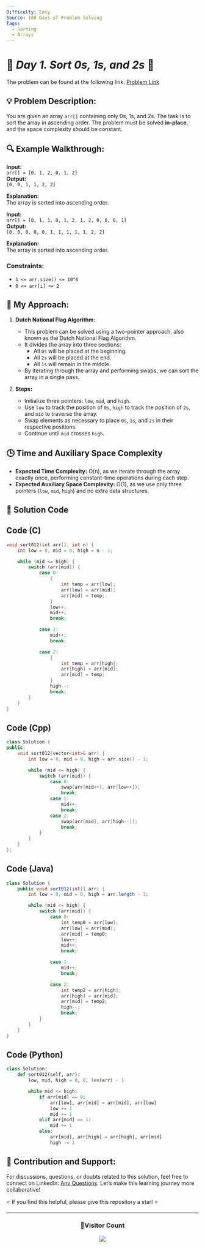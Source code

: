 ```yaml
---
Difficulty: Easy
Source: 160 Days of Problem Solving
Tags:
  - Sorting
  - Arrays
---
```


# 🚀 _Day 1. Sort 0s, 1s, and 2s_ 🧠

The problem can be found at the following link: [Problem Link](https://www.geeksforgeeks.org/batch/gfg-160-problems/track/sorting-gfg-160/problem/sort-an-array-of-0s-1s-and-2s4231)

## 💡 **Problem Description:**

You are given an array `arr[]` containing only 0s, 1s, and 2s. The task is to sort the array in ascending order. The problem must be solved **in-place**, and the space complexity should be constant.

## 🔍 **Example Walkthrough:**

**Input:**  
`arr[] = [0, 1, 2, 0, 1, 2]`  
**Output:**  
`[0, 0, 1, 1, 2, 2]`

**Explanation:**  
The array is sorted into ascending order.

**Input:**  
`arr[] = [0, 1, 1, 0, 1, 2, 1, 2, 0, 0, 0, 1]`  
**Output:**  
`[0, 0, 0, 0, 0, 1, 1, 1, 1, 1, 2, 2]`

**Explanation:**  
The array is sorted into ascending order.

### Constraints:

- `1 <= arr.size() <= 10^6`
- `0 <= arr[i] <= 2`

## 🎯 **My Approach:**

1. **Dutch National Flag Algorithm**:

   - This problem can be solved using a two-pointer approach, also known as the Dutch National Flag Algorithm.
   - It divides the array into three sections:
     - All `0s` will be placed at the beginning.
     - All `2s` will be placed at the end.
     - All `1s` will remain in the middle.
   - By iterating through the array and performing swaps, we can sort the array in a single pass.

2. **Steps:**
   - Initialize three pointers: `low`, `mid`, and `high`.
   - Use `low` to track the position of `0s`, `high` to track the position of `2s`, and `mid` to traverse the array.
   - Swap elements as necessary to place `0s`, `1s`, and `2s` in their respective positions.
   - Continue until `mid` crosses `high`.

## 🕒 **Time and Auxiliary Space Complexity**

- **Expected Time Complexity:** O(n), as we iterate through the array exactly once, performing constant-time operations during each step.
- **Expected Auxiliary Space Complexity:** O(1), as we use only three pointers (`low`, `mid`, `high`) and no extra data structures.

## 📝 **Solution Code**

## Code (C)

```c
void sort012(int arr[], int n) {
    int low = 0, mid = 0, high = n - 1;

    while (mid <= high) {
        switch (arr[mid]) {
            case 0:
                {
                    int temp = arr[low];
                    arr[low] = arr[mid];
                    arr[mid] = temp;
                }
                low++;
                mid++;
                break;

            case 1:
                mid++;
                break;

            case 2:
                {
                    int temp = arr[high];
                    arr[high] = arr[mid];
                    arr[mid] = temp;
                }
                high--;
                break;
        }
    }
}
```

## Code (Cpp)

```cpp
class Solution {
public:
    void sort012(vector<int>& arr) {
        int low = 0, mid = 0, high = arr.size() - 1;

        while (mid <= high) {
            switch (arr[mid]) {
                case 0:
                    swap(arr[mid++], arr[low++]);
                    break;
                case 1:
                    mid++;
                    break;
                case 2:
                    swap(arr[mid], arr[high--]);
                    break;
            }
        }
    }
};
```

## Code (Java)

```java
class Solution {
    public void sort012(int[] arr) {
        int low = 0, mid = 0, high = arr.length - 1;

        while (mid <= high) {
            switch (arr[mid]) {
                case 0:
                    int temp0 = arr[low];
                    arr[low] = arr[mid];
                    arr[mid] = temp0;
                    low++;
                    mid++;
                    break;

                case 1:
                    mid++;
                    break;

                case 2:
                    int temp2 = arr[high];
                    arr[high] = arr[mid];
                    arr[mid] = temp2;
                    high--;
                    break;
            }
        }
    }
}
```

## Code (Python)

```python
class Solution:
    def sort012(self, arr):
        low, mid, high = 0, 0, len(arr) - 1

        while mid <= high:
            if arr[mid] == 0:
                arr[low], arr[mid] = arr[mid], arr[low]
                low += 1
                mid += 1
            elif arr[mid] == 1:
                mid += 1
            else:
                arr[mid], arr[high] = arr[high], arr[mid]
                high -= 1
```

## 🎯 **Contribution and Support:**

For discussions, questions, or doubts related to this solution, feel free to connect on LinkedIn: [Any Questions](https://www.linkedin.com/in/starshadow0707/). Let’s make this learning journey more collaborative!

⭐ If you find this helpful, please give this repository a star! ⭐

---

<div align="center">
  <h3><b>📍Visitor Count</b></h3>
</div>

<p align="center">
  <img src="https://visitor-badge.laobi.icu/badge?page_id=Hunterdii.GeeksforGeeks-POTD" />
</p>
